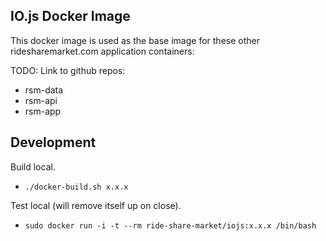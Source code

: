 ## IO.js Docker Image

This docker image is used as the base image for these other ridesharemarket.com application containers:

TODO: Link to github repos:

- rsm-data
- rsm-api
- rsm-app

## Development

Build local.

- `./docker-build.sh x.x.x`

Test local (will remove itself up on close).

- `sudo docker run -i -t --rm ride-share-market/iojs:x.x.x /bin/bash`
